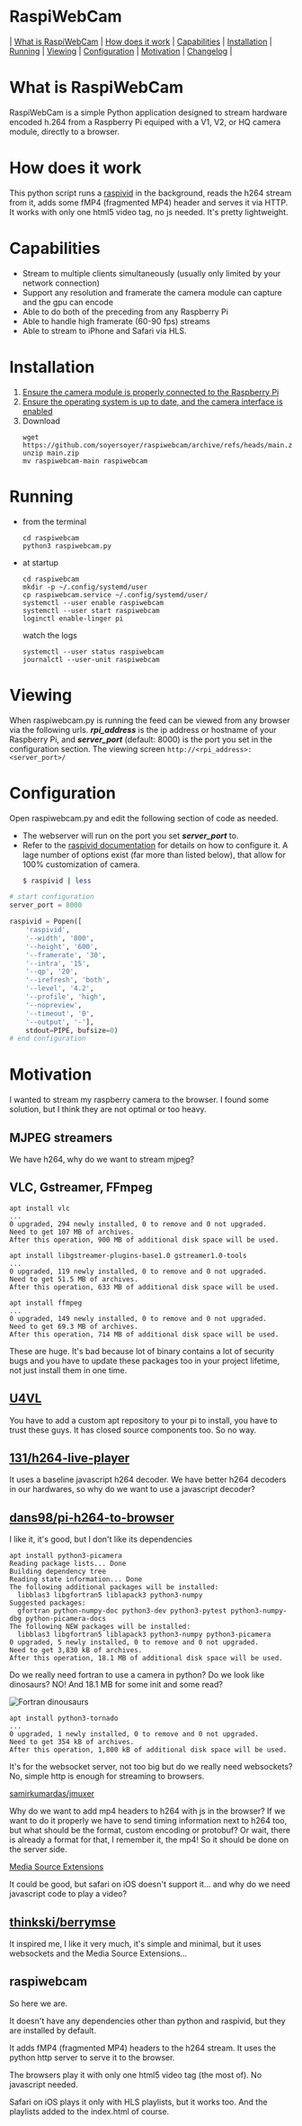 # RaspiWebCam
|
[What is RaspiWebCam](#what-is-raspiwebcam) |
[How does it work](#how-does-it-work) |
[Capabilities](#capabilities) |
[Installation](#installation) |
[Running](#running) |
[Viewing](#viewing) |
[Configuration](#configuration) |
[Motivation](#motivation) |
[Changelog](https://github.com/soyersoyer/raspiwebcam/blob/main/CHANGELOG.md) |

# What is RaspiWebCam
RaspiWebCam is a simple Python application designed to stream hardware encoded h.264 from a Raspberry Pi equiped with a V1, V2, or HQ camera module, directly to a browser.

# How does it work
This python script runs a [raspivid](https://www.raspberrypi.org/documentation/accessories/camera.html#raspivid-2) in the background, reads the h264 stream from it, adds some fMP4 (fragmented MP4) header and serves it via HTTP. It works with only one html5 video tag, no js needed. It's pretty lightweight.

# Capabilities
- Stream to multiple clients simultaneously (usually only limited by your network connection) 
- Support any resolution and framerate the camera module can capture and the gpu can encode 
- Able to do both of the preceding from any Raspberry Pi
- Able to handle high framerate (60-90 fps) streams
- Able to stream to iPhone and Safari via HLS.

# Installation
1. [Ensure the camera module is properly connected to the Raspberry Pi](https://projects.raspberrypi.org/en/projects/getting-started-with-picamera/2)
1. [Ensure the operating system is up to date, and the camera interface is enabled](https://www.raspberrypi.org/documentation/configuration/camera.md)
1. Download
   ```
   wget https://github.com/soyersoyer/raspiwebcam/archive/refs/heads/main.zip
   unzip main.zip
   mv raspiwebcam-main raspiwebcam
   ```

# Running 
- from the terminal
    ```
    cd raspiwebcam
    python3 raspiwebcam.py
    ```
- at startup
    ```
    cd raspiwebcam
    mkdir -p ~/.config/systemd/user
    cp raspiwebcam.service ~/.config/systemd/user/
    systemctl --user enable raspiwebcam
    systemctl --user start raspiwebcam
    loginctl enable-linger pi
    ```

    watch the logs
    ```
    systemctl --user status raspiwebcam
    journalctl --user-unit raspiwebcam
    ```

# Viewing
When raspiwebcam.py is running the feed can be viewed from any browser via the following urls. **_rpi_address_** is the ip address or hostname of your Raspberry Pi, and **_server_port_** (default: 8000) is the port you set in the configuration section.
The viewing screen
    ```
    http://<rpi_address>:<server_port>/
    ```

# Configuration
Open raspiwebcam.py and edit the following section of code as needed. 
- The webserver will run on the port you set **_server_port_** to.  
- Refer to the [raspivid documentation](https://www.raspberrypi.org/documentation/accessories/camera.html#raspivid-2) for details on how to configure it. A lage number of options exist (far more than listed below), that allow for 100% customization of camera. 
    ```sh
    $ raspivid | less
    ```

```python
# start configuration
server_port = 8000

raspivid = Popen([
    'raspivid',
    '--width', '800',
    '--height', '600',
    '--framerate', '30',
    '--intra', '15',
    '--qp', '20',
    '--irefresh', 'both',
    '--level', '4.2',
    '--profile', 'high',
    '--nopreview',
    '--timeout', '0',
    '--output', '-'],
    stdout=PIPE, bufsize=0)
# end configuration
```
# Motivation

I wanted to stream my raspberry camera to the browser. I found some solution, but I think they are not optimal or too heavy.

## MJPEG streamers
We have h264, why do we want to stream mjpeg?

## VLC, Gstreamer, FFmpeg
```
apt install vlc
...
0 upgraded, 294 newly installed, 0 to remove and 0 not upgraded.
Need to get 107 MB of archives.
After this operation, 900 MB of additional disk space will be used.
```

```
apt install libgstreamer-plugins-base1.0 gstreamer1.0-tools
...
0 upgraded, 119 newly installed, 0 to remove and 0 not upgraded.
Need to get 51.5 MB of archives.
After this operation, 633 MB of additional disk space will be used.
```

```
apt install ffmpeg
...
0 upgraded, 149 newly installed, 0 to remove and 0 not upgraded.
Need to get 69.3 MB of archives.
After this operation, 714 MB of additional disk space will be used.
```


These are huge. It's bad because lot of binary contains a lot of security bugs and you have to update these packages too in your project lifetime, not just install them in one time.

## [U4VL](https://www.linux-projects.org/uv4l/)
You have to add a custom apt repository to your pi to install, you have to trust these guys. It has closed source components too. So no way.

## [131/h264-live-player](https://github.com/131/h264-live-player)
It uses a baseline javascript h264 decoder. We have better h264 decoders in our hardwares, so why do we want to use a javascript decoder?

## [dans98/pi-h264-to-browser](https://github.com/dans98/pi-h264-to-browser)
I like it, it's good, but I don't like its dependencies
```
apt install python3-picamera
Reading package lists... Done
Building dependency tree       
Reading state information... Done
The following additional packages will be installed:
  libblas3 libgfortran5 liblapack3 python3-numpy
Suggested packages:
  gfortran python-numpy-doc python3-dev python3-pytest python3-numpy-dbg python-picamera-docs
The following NEW packages will be installed:
  libblas3 libgfortran5 liblapack3 python3-numpy python3-picamera
0 upgraded, 5 newly installed, 0 to remove and 0 not upgraded.
Need to get 3,830 kB of archives.
After this operation, 18.1 MB of additional disk space will be used.
```
Do we really need fortran to use a camera in python? Do we look like dinosaurs? NO! And 18.1 MB for some init and some read?

![Fortran dinousaurs](https://i.pinimg.com/564x/7c/3a/c8/7c3ac86430655a9f22b2b2496bb4d1ee.jpg)

```
apt install python3-tornado
...
0 upgraded, 1 newly installed, 0 to remove and 0 not upgraded.
Need to get 354 kB of archives.
After this operation, 1,800 kB of additional disk space will be used.
```
It's for the websocket server, not too big but do we really need websockets? No, simple http is enough for streaming to browsers.

[samirkumardas/jmuxer](https://github.com/samirkumardas/jmuxer)

Why do we want to add mp4 headers to h264 with js in the browser? If we want to do it properly we have to send timing information next to h264 too, but what should be the format, custom encoding or protobuf? Or wait, there is already a format for that, I remember it, the mp4! So it should be done on the server side.

[Media Source Extensions](https://caniuse.com/mediasource)

It could be good, but safari on iOS doesn't support it... and why do we need javascript code to play a video?

## [thinkski/berrymse](https://github.com/thinkski/berrymse)

It inspired me, I like it very much, it's simple and minimal, but it uses websockets and the Media Source Extensions...

## raspiwebcam

So here we are.

It doesn't have any dependencies other than python and raspivid, but they are installed by default.

It adds fMP4 (fragmented MP4) headers to the h264 stream. It uses the python http server to serve it to the browser.

The browsers play it with only one html5 video tag (the most of). No javascript needed.

Safari on iOS plays it only with HLS playlists, but it works too. And the playlists added to the index.html of course.
